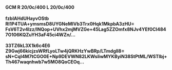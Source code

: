 #### GCM R 20/0c/400 L 20/0c/400
**fzbIAHdUHayvOStb**<br/>**RI1P4TUA+ymsmsD8UYGNeMIVb3Trx0Hqk1MkpbA3zHU=**<br/>**FsV6T2v4lzz/lNQop+UVhx2mjMVZGe+45Lag5ZZOmfx8NJv4YEf0CI4847O106KQZuYH3aF45ci4WZn/...**<br/><br/>
**33TZ6kL3X1k6c4E6**<br/>**Z9Gwj66kicjzsWRfLyoLTw4jQRKHzYwBRp/LTmdgll8=**<br/>**sN+CqI4M7tCGO0E+Np9DEVWN82LKWsIiwMYKByiN38StPtML/WSTlbj+Th467waqnhwb7w5MO8QoCEOq...**